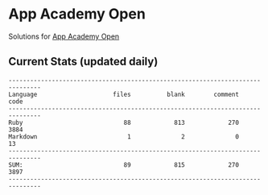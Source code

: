 # App Academy Open
Solutions for [App Academy Open](https://open.appacademy.io)

## Current Stats (updated daily)
```
-------------------------------------------------------------------------------
Language                     files          blank        comment           code
-------------------------------------------------------------------------------
Ruby                            88            813            270           3884
Markdown                         1              2              0             13
-------------------------------------------------------------------------------
SUM:                            89            815            270           3897
-------------------------------------------------------------------------------
```

